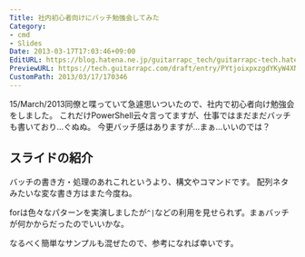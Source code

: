 ```yaml
---
Title: 社内初心者向けにバッチ勉強会してみた
Category:
- cmd
- Slides
Date: 2013-03-17T17:03:46+09:00
EditURL: https://blog.hatena.ne.jp/guitarrapc_tech/guitarrapc-tech.hatenablog.com/atom/entry/6802418398340423898
PreviewURL: https://tech.guitarrapc.com/draft/entry/PYtjoixpxzgdYKyW4XNTuuS-Tes
CustomPath: 2013/03/17/170346
---
```


<!--
Date: 2013-03-17T17:03:46+09:00
URL: https://tech.guitarrapc.com/entry/2013/03/17/170346
-->

15/March/2013同僚と喋っていて急遽思いついたので、社内で初心者向け勉強会をしました。 これだけPowerShell云々言ってますが、仕事ではまだまだバッチも書いており…ぐぬぬ。 今更バッチ感はありますが…まぁ…いいのでは？

## スライドの紹介

バッチの書き方・処理のあれこれというより、構文やコマンドです。 配列ネタみたいな変な書き方はまた今度ね。

forは色々なパターンを実演しましたが`^|`などの利用を見せられず。まぁバッチが何かからだったのでいいかな。

なるべく簡単なサンプルも混ぜたので、参考になれば幸いです。
